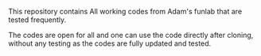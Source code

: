 This repository contains All working codes from Adam's funlab that are tested frequently. 

The codes are open for all and one can use the code directly after cloning, without any testing as the codes are fully updated and tested. 
